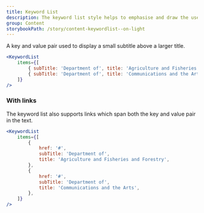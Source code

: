 ```yaml
---
title: Keyword List
description: The keyword list style helps to emphasise and draw the user's eye to phrases that are repeated in a list.
group: Content
storybookPath: /story/content-keywordlist--on-light
---
```


A key and value pair used to display a small subtitle above a larger title.

```jsx live
<KeywordList
	items={[
		{ subTitle: 'Department of', title: 'Agriculture and Fisheries and Forestry' },
		{ subTitle: 'Department of', title: 'Communications and the Arts' },
	]}
/>
```

### With links

The keyword list also supports links which span both the key and value pair in the text.

```jsx live
<KeywordList
	items={[
		{
			href: '#',
			subTitle: 'Department of',
			title: 'Agriculture and Fisheries and Forestry',
		},
		{
			href: '#',
			subTitle: 'Department of',
			title: 'Communications and the Arts',
		},
	]}
/>
```

